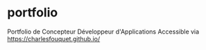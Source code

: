 # portfolio
Portfolio de Concepteur Développeur d'Applications
Accessible via https://charlesfouquet.github.io/